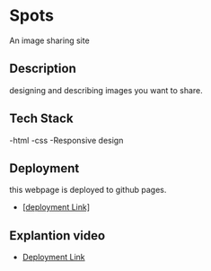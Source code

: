 # Spots

An image sharing site

## Description

designing and describing images you want to share.

## Tech Stack

-html
-css
-Responsive design

## Deployment

this webpage is deployed to github pages.

- [\[deployment Link\]](https://trevaun22.github.io/se_project_spots/)

## Explantion video

- [Deployment Link](https://drive.google.com/file/d/1CnPS0R-dca9h0-Y8AN4dttD9PXf_OTEb/view?usp=drive_link)
